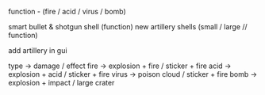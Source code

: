 function - (fire / acid / virus / bomb)


smart bullet & shotgun shell (function)
new artillery shells (small / large // function)


add artillery in gui


type -> damage / effect
fire -> explosion + fire / sticker + fire
acid -> explosion + acid / sticker + fire
virus -> poison cloud / sticker + fire
bomb -> explosion + impact / large crater
